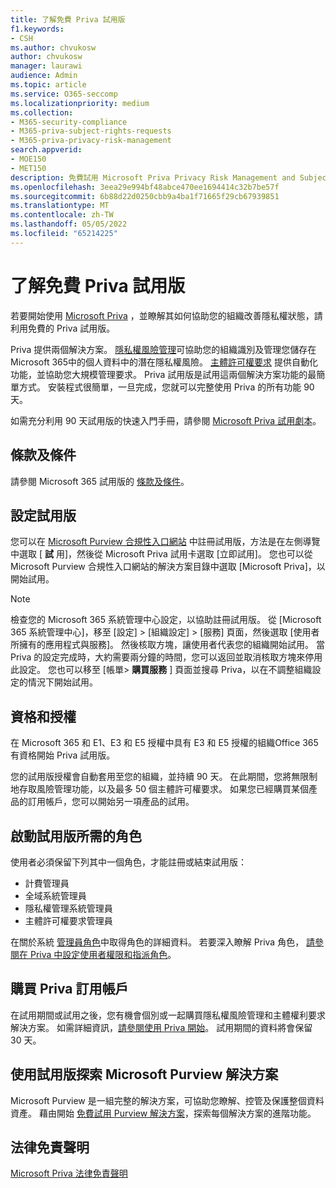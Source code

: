 ```yaml
---
title: 了解免費 Priva 試用版
f1.keywords:
- CSH
ms.author: chvukosw
author: chvukosw
manager: laurawi
audience: Admin
ms.topic: article
ms.service: O365-seccomp
ms.localizationpriority: medium
ms.collection:
- M365-security-compliance
- M365-priva-subject-rights-requests
- M365-priva-privacy-risk-management
search.appverid:
- MOE150
- MET150
description: 免費試用 Microsoft Priva Privacy Risk Management and Subject Rights Requests 解決方案。
ms.openlocfilehash: 3eea29e994bf48abce470ee1694414c32b7be57f
ms.sourcegitcommit: 6b88d22d0250cbb9a4ba1f71665f29cb67939851
ms.translationtype: MT
ms.contentlocale: zh-TW
ms.lasthandoff: 05/05/2022
ms.locfileid: "65214225"
---
```

# <a name="learn-about-the-free-priva-trial"></a>了解免費 Priva 試用版

若要開始使用 [Microsoft Priva](priva-overview.md) ，並瞭解其如何協助您的組織改善隱私權狀態，請利用免費的 Priva 試用版。

Priva 提供兩個解決方案。 [隱私權風險管理](risk-management.md)可協助您的組織識別及管理您儲存在Microsoft 365中的個人資料中的潛在隱私權風險。 [主體許可權要求](subject-rights-requests.md) 提供自動化功能，並協助您大規模管理要求。 Priva 試用版是試用這兩個解決方案功能的最簡單方式。 安裝程式很簡單，一旦完成，您就可以完整使用 Priva 的所有功能 90 天。

如需充分利用 90 天試用版的快速入門手冊，請參閱 [Microsoft Priva 試用劇本](priva-trial-playbook.md)。

## <a name="terms-and-conditions"></a>條款及條件

請參閱 Microsoft 365 試用版的 [條款及條件](/legal/microsoft-365/microsoft-365-trial)。

## <a name="set-up-a-trial"></a>設定試用版

您可以在 [Microsoft Purview 合規性入口網站](https://compliance.microsoft.com) 中註冊試用版，方法是在左側導覽中選取 [ **試** 用]，然後從 Microsoft Priva 試用卡選取 [立即試用]。 您也可以從 Microsoft Purview 合規性入口網站的解決方案目錄中選取 [Microsoft Priva]，以開始試用。

> [!NOTE]
> 檢查您的 Microsoft 365 系統管理中心設定，以協助註冊試用版。 從 [Microsoft 365 系統管理中心]，移至 [設定] > [組織設定] > [服務] 頁面，然後選取 [使用者所擁有的應用程式與服務]。 然後核取方塊，讓使用者代表您的組織開始試用。 當 Priva 的設定完成時，大約需要兩分鐘的時間，您可以返回並取消核取方塊來停用此設定。 您也可以移至 [帳單> **購買服務** ] 頁面並搜尋 Priva，以在不調整組織設定的情況下開始試用。

## <a name="eligibility-and-licensing"></a>資格和授權

在 Microsoft 365 和 E1、E3 和 E5 授權中具有 E3 和 E5 授權的組織Office 365有資格開始 Priva 試用版。

您的試用版授權會自動套用至您的組織，並持續 90 天。 在此期間，您將無限制地存取風險管理功能，以及最多 50 個主體許可權要求。 如果您已經購買某個產品的訂用帳戶，您可以開始另一項產品的試用。

## <a name="required-roles-for-starting-the-trial"></a>啟動試用版所需的角色

使用者必須保留下列其中一個角色，才能註冊或結束試用版：

- 計費管理員
- 全域系統管理員
- 隱私權管理系統管理員
- 主體許可權要求管理員

在關於系統 [管理員角色](/microsoft-365/admin/add-users/about-admin-roles)中取得角色的詳細資料。 若要深入瞭解 Priva 角色， [請參閱在 Priva 中設定使用者權限和指派角色](priva-permissions.md)。

## <a name="buy-a-priva-subscription"></a>購買 Priva 訂用帳戶

在試用期間或試用之後，您有機會個別或一起購買隱私權風險管理和主體權利要求解決方案。 如需詳細資訊，[請參閱使用 Priva 開始](priva-setup.md)。 試用期間的資料將會保留 30 天。

## <a name="use-a-trial-to-explore-microsoft-purview-solutions"></a>使用試用版探索 Microsoft Purview 解決方案

Microsoft Purview 是一組完整的解決方案，可協助您瞭解、控管及保護整個資料資產。 藉由開始 [免費試用 Purview 解決方案](/microsoft-365/compliance/compliance-easy-trials)，探索每個解決方案的進階功能。

## <a name="legal-disclaimer"></a>法律免責聲明

[Microsoft Priva 法律免責聲明](priva-disclaimer.md)
